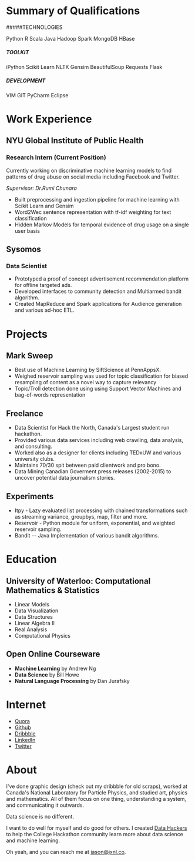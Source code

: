 # Summary of Qualifications

#####TECHNOLOGIES

Python R Scala Java Hadoop Spark MongoDB HBase

##### TOOLKIT

iPython Scikit Learn NLTK Gensim BeautifulSoup Requests Flask

##### DEVELOPMENT

VIM GIT PyCharm Eclipse


# Work Experience

## NYU Global Institute of Public Health

### Research Intern (Current Position)

Currently working on discriminative machine learning models to find patterns of drug abuse on social media including Facebook and Twitter.

_Supervisor: Dr.Rumi Chunara_

*   Built preprocessing and ingestion pipeline for machine learning with Scikit Learn and Gensim
*   Word2Wec sentence representation with tf-idf weighting for text classification
*   Hidden Markov Models for temporal evidence of drug usage on a single user basis

## Sysomos

### Data Scientist

*   Prototyped a proof of concept advertisement recommendation platform for offline targeted ads.
*   Developed interfaces to community detection and Multiarmed bandit algorithm.
*   Created MapReduce and Spark applications for Audience generation and various ad-hoc ETL.


# Projects

## Mark Sweep

*   Best use of Machine Learning by SiftScience at PennAppsX.
*   Weighed reservoir sampling was used for topic classification for biased resampling of content as a novel way to capture relevancy
*   Topic/Troll detection done using using Support Vector Machines and bag-of-words representation

## Freelance

*   Data Scientist for Hack the North, Canada's Largest student run hackathon.
*   Provided various data services including web crawling, data analysis, and consulting.
*   Worked also as a designer for clients including TEDxUW and various university clubs.
*   Maintains 70/30 spit between paid clientwork and pro bono.
*   Data Mining Canadian Goverment press releases (2002-2015) to uncover potential data journalism stories.

## Experiments

*   Itpy - Lazy evaluated list processing with chained transformations such as streaming variance, groupbys, map, filter and more.
*   Reservoir - Python module for uniform, exponential, and weighted reservoir sampling.
*   Bandit -- Java Implementation of various bandit algorithms.

# Education

## University of Waterloo: Computational Mathematics & Statistics

*   Linear Models
*   Data Visualization
*   Data Structures
*   Linear Algebra II
*   Real Analysis
*   Computational Physics

## Open Online Courseware

*   **Machine Learning** by Andrew Ng
*   **Data Science** by Bill Howe
*   **Natural Language Processing** by Dan Jurafsky


# Internet

*   [Quora](http://www.quora.com/Jason-Liu-21)
*   [Github](https://github.com/jxnl)
*   [Dribbble](https://dribbble.com/jxnl)
*   [LinkedIn](https://ca.linkedin.com/in/jxnlco)
*   [Twitter](https://twitter.com/jxnlco)

# About

I've done graphic design (check out my dribbble for old scraps), worked at Canada's National Laboratory for Particle Physics, and studied art, physics and mathematics. All of them focus on one thing, understanding a system, and communicating it outwards.

Data science is no different.

I want to do well for myself and do good for others. I created [Data Hackers](https://www.facebook.com/groups/541448455986568/) to help the College Hackathon community learn more about data science and machine learning.

Oh yeah, and you can reach me at [jason@jxnl.co](mailto:jason@jxnl.co).
